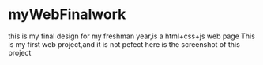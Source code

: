 # myWebFinalwork
this is my final design for my freshman year,is a html+css+js  web page
This is my first web project,and it is not pefect
here is the screenshot of this project

